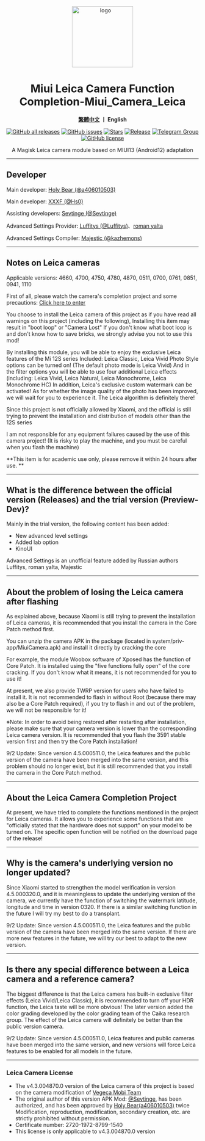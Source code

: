 <div align="center">
   <img width="160" src="https://i.imgur.com/jm0M0rG.png" alt="logo">
   <h1>Miui Leica Camera Function Completion-Miui_Camera_Leica</h1>
   <p>
       <b><a href="https://github.com/a406010503/Miui_Camera/blob/main/Leica.md">繁體中文</a>  丨 English</b>
   </p>
   <a href="https://github.com/a406010503/Miui_Camera/releases"><img alt="GitHub all releases" src="https://img.shields.io/github/downloads/a406010503/Miui_Camera/total?label=Downloads"></a>
   <a href="https://github.com/a406010503/Miui_Camera/issues"><img alt="GitHub issues" src="https://img.shields.io/github/issues/a406010503/Miui_Camera"></a>
   <a href="https://github.com/a406010503/Miui_Camera/"><img alt="Stars" src="https://img.shields.io/github/stars/a406010503/Miui_Camera?label=stars"></a>
   <a href="https://github.com/a406010503/Miui_Camera/releases/latest"><img alt="Release" src="https://img.shields.io/github/v/release/a406010503/Miui_Camera?label=release"></a>
   <a href="https://t.me/HolyBearHome"><img alt="Telegram Group" src="https://img.shields.io/badge/聖小熊の小屋-Telegram-blue.svg?logo=telegram"></a>
   <a href="https://github.com/a406010503/Miui_Camera/blob/main/LICENSE"><img alt="GitHub license" src="https://img.shields.io/github/license/a406010503/Miui_Camera"></a>
   <p>A Magisk Leica camera module based on MIUI13 (Android12) adaptation</p>
</div>

---

## Developer
Main developer: [Holy Bear (@a406010503)](https://github.com/a406010503)<p>
Main developer: [XXXF (@Hs0)](https://github.com/Hs0)<p>
Assisting developers: [Sevtinge (@Sevtinge)](https://github.com/sevtinge)<p>
Advanced Settings Provider: [Luffitys (@Luffitys)](https://github.com/Luffitys)、[roman yalta](https://4pda.to/forum/index.php?showuser=513933)<p>
Advanced Settings Compiler: [Majestic (@kazhemons)](https://github.com/kazhemons)</p>

---

## Notes on Leica cameras
Applicable versions: 4660, 4700, 4750, 4780, 4870, 0511, 0700, 0761, 0851, 0941, 1110

First of all, please watch the camera's completion project and some precautions: [Click here to enter](https://github.com/a406010503/Miui_Camera/blob/main/README_en.md)<p>
You choose to install the Leica camera of this project as if you have read all warnings on this project (including the following),
Installing this item may result in "boot loop" or "Camera Lost"
If you don't know what boot loop is and don't know how to save bricks, we strongly advise you not to use this mod!

By installing this module, you will be able to enjoy the exclusive Leica features of the Mi 12S series
Included: Leica Classic, Leica Vivid Photo Style options can be turned on! (The default photo mode is Leica Vivid)
And in the filter options you will be able to use four additional Leica effects (including: Leica Vivid, Leica Natural, Leica Monochrome, Leica Monochrome HC)
In addition, Leica's exclusive custom watermark can be activated!
As for whether the image quality of the photo has been improved, we will wait for you to experience it. The Leica algorithm is definitely there! <p>

Since this project is not officially allowed by Xiaomi, and the official is still trying to prevent the installation and distribution of models other than the 12S series<p>
I am not responsible for any equipment failures caused by the use of this camera project! (It is risky to play the machine, and you must be careful when you flash the machine) <p>
**This item is for academic use only, please remove it within 24 hours after use. **</p>

---

## What is the difference between the official version (Releases) and the trial version (Preview-Dev)?
Mainly in the trial version, the following content has been added:
- New advanced level settings
- Added lab option
- KinoUI
<p>
Advanced Settings is an unofficial feature added by Russian authors Luffitys, roman yalta, Majestic

---

## About the problem of losing the Leica camera after flashing
As explained above, because Xiaomi is still trying to prevent the installation of Leica cameras, it is recommended that you install the camera in the Core Patch method first. <p>
You can unzip the camera APK in the package (located in system/priv-app/MiuiCamera.apk) and install it directly by cracking the core <p>
For example, the module Woobox software of Xposed has the function of Core Patch. It is installed using the "five functions fully open" of the core cracking. If you don't know what it means, it is not recommended for you to use it! <p>
At present, we also provide TWRP version for users who have failed to install it. It is not recommended to flash in without Root (because there may also be a Core Patch required), if you try to flash in and out of the problem, we will not be responsible for it! <p>
※Note: In order to avoid being restored after restarting after installation, please make sure that your camera version is lower than the corresponding Leica camera version. It is recommended that you flash the 3591 stable version first and then try the Core Patch installation! </p>
<p>
9/2 Update: Since version 4.5.000511.0, the Leica features and the public version of the camera have been merged into the same version, and this problem should no longer exist, but it is still recommended that you install the camera in the Core Patch method.

---

## About the Leica Camera Completion Project
At present, we have tried to complete the functions mentioned in the project for Leica cameras.
It allows you to experience some functions that are "officially stated that the hardware does not support" on your model to be turned on.
The specific open function will be notified on the download page of the release!

---

## Why is the camera's underlying version no longer updated?
Since Xiaomi started to strengthen the model verification in version 4.5.000320.0, and it is meaningless to update the underlying version of the camera, we currently have the function of switching the watermark latitude, longitude and time in version 0320. If there is a similar switching function in the future I will try my best to do a transplant. <p>
9/2 Update: Since version 4.5.000511.0, the Leica features and the public version of the camera have been merged into the same version. If there are more new features in the future, we will try our best to adapt to the new version.

---

## Is there any special difference between a Leica camera and a reference camera?

The biggest difference is that the Leica camera has built-in exclusive filter effects (Leica Vivid/Leica Classic), it is recommended to turn off your HDR function, the Leica taste will be more obvious!
The later version added the color grading developed by the color grading team of the Caika research group. The effect of the Leica camera will definitely be better than the public version camera. <p>
9/2 Update: Since version 4.5.000511.0, Leica features and public cameras have been merged into the same version, and new versions will force Leica features to be enabled for all models in the future.

---

### Leica Camera License
- The v4.3.004870.0 version of the Leica camera of this project is based on the camera modification of [Vegeca Mobi Team](http://sevtinge.wecrane.club/micamera_44071202.html)
- The original author of this version APK Mod: [@Sevtinge](https://github.com/Sevtinge), has been authorized, and has been approved by [Holy Bear(a406010503)](https://github.com/a406010503) twice Modification, reproduction, modification, secondary creation, etc. are strictly prohibited without permission.
- Certificate number: 2720-1972-8799-1540
- This license is only applicable to v4.3.004870.0 version
